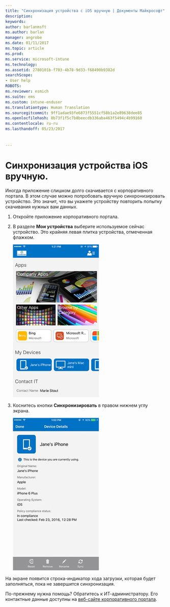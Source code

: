 ```yaml
---
title: "Синхронизация устройства с iOS вручную | Документы Майкрософт"
description: 
keywords: 
author: barlanmsft
ms.author: barlan
manager: angrobe
ms.date: 01/11/2017
ms.topic: article
ms.prod: 
ms.service: microsoft-intune
ms.technology: 
ms.assetid: 2780101b-f703-4b78-9d33-f68490b9382d
searchScope:
- User help
ROBOTS: 
ms.reviewer: esmich
ms.suite: ems
ms.custom: intune-enduser
ms.translationtype: Human Translation
ms.sourcegitcommit: 9ff1adae93fe6873f5551cf58b1a2e89638dee85
ms.openlocfilehash: 8b73f1f5c7b8beecdb336aba463f5494c4b99160
ms.contentlocale: ru-ru
ms.lasthandoff: 05/23/2017


---
```



# <a name="sync-your-ios-device-manually"></a>Синхронизация устройства iOS вручную.

Иногда приложение слишком долго скачивается с корпоративного портала. В этом случае можно попробовать вручную синхронизировать устройство. Это значит, что вы укажете устройству повторить попытку скачивания нужных вам данных.

1. Откройте приложение корпоративного портала.

2. В разделе **Мои устройства** выберите используемое сейчас устройство. Это крайняя левая плитка устройства, отмеченная флажком.

    ![Экран устройства с разделом "Мои устройства"](./media/ios-sync-1-comp-portal-apps.png)

3. Коснитесь кнопки **Синхронизировать** в правом нижнем углу экрана.

    ![Сведения об устройстве и кнопка "Синхронизация"](./media/ios-sync-2-sync-button.png)

На экране появится строка-индикатор хода загрузки, которая будет заполняться, пока не завершится синхронизация.

По-прежнему нужна помощь? Обратитесь к ИТ-администратору. Его контактные данные доступны на [веб-сайте корпоративного портала](http://portal.manage.microsoft.com).

